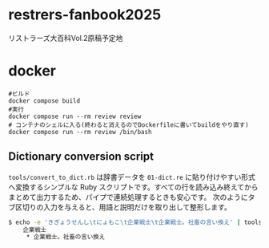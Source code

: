 # restrers-fanbook2025
リストラーズ大百科Vol.2原稿予定地

# docker

```
#ビルド
docker compose build
#実行
docker compose run --rm review review
# コンテナのシェルに入る(終わると消えるのでDockerfileに書いてbuildをやり直す)
docker compose run --rm review /bin/bash
```




## Dictionary conversion script

`tools/convert_to_dict.rb` は辞書データを `01-dict.re` に貼り付けやすい形式へ変換するシンプルな Ruby スクリプトです。すべての行を読み込み終えてからまとめて出力するため、パイプで連続処理するときも安心です。
次のようにタブ区切りの入力を与えると、用語と説明だけを取り出して整形します。

```bash
$ echo -e 'きぎょうせんし\tにょもこ\t企業戦士\t企業戦士。社畜の言い換え' | tools/convert_to_dict.rb
    企業戦士
     * 企業戦士。社畜の言い換え
```

